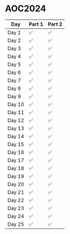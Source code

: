 # AOC2024

| Day  | Part 1  | Part 2  |
|------|---------|---------|
| Day 1 | :white_check_mark: | :white_check_mark: |
| Day 2 | :white_check_mark: | :white_check_mark: |
| Day 3 | :white_check_mark: | :white_check_mark: |
| Day 4 | :white_check_mark: | :white_check_mark: |
| Day 5 | :white_check_mark: | :white_check_mark: |
| Day 6 | :white_check_mark: | :white_check_mark: |
| Day 7 | :white_check_mark: | :white_check_mark: |
| Day 8 | :white_check_mark: | :white_check_mark: |
| Day 9 | :white_check_mark: | :white_check_mark: |
| Day 10 | :white_check_mark: | :white_check_mark: |
| Day 11 | :white_check_mark: | :white_check_mark: |
| Day 12 | :white_check_mark: | :white_check_mark: |
| Day 13 | :white_check_mark: | :white_check_mark: |
| Day 14 | :white_check_mark: | :white_check_mark: |
| Day 15 | :white_check_mark: | :white_check_mark: |
| Day 16 | :white_check_mark: | :white_check_mark: |
| Day 17 | :white_check_mark: | :white_check_mark: |
| Day 18 | :white_check_mark: | :white_check_mark: |
| Day 19 | :white_check_mark: | :white_check_mark: |
| Day 20 | :white_check_mark: | :white_check_mark: |
| Day 21 | :white_check_mark: | :white_check_mark: |
| Day 22 | :white_check_mark: | :white_check_mark: |
| Day 23 | :white_check_mark: | :white_check_mark: |
| Day 24 | :white_check_mark: | :white_check_mark: |
| Day 25 | :white_check_mark: | :white_check_mark: |